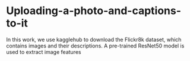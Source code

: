 # Uploading-a-photo-and-captions-to-it
In this work, we use kagglehub to download the Flickr8k dataset, which contains images and their descriptions. A pre-trained ResNet50 model is used to extract image features
